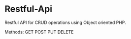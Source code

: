 # Restful-Api
Restful API for CRUD operations using Object oriented PHP.

Methods:
GET
POST
PUT
DELETE
